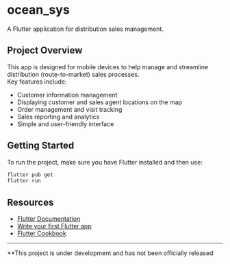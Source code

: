 # ocean_sys

A Flutter application for distribution sales management.

## Project Overview

This app is designed for mobile devices to help manage and streamline distribution (route-to-market) sales processes.  
Key features include:

- Customer information management
- Displaying customer and sales agent locations on the map
- Order management and visit tracking
- Sales reporting and analytics
- Simple and user-friendly interface

## Getting Started

To run the project, make sure you have Flutter installed and then use:

```bash
flutter pub get
flutter run
```

## Resources

- [Flutter Documentation](https://docs.flutter.dev/)
- [Write your first Flutter app](https://docs.flutter.dev/get-started/codelab)
- [Flutter Cookbook](https://docs.flutter.dev/cookbook)

---

**This project is under development and has not been officially released